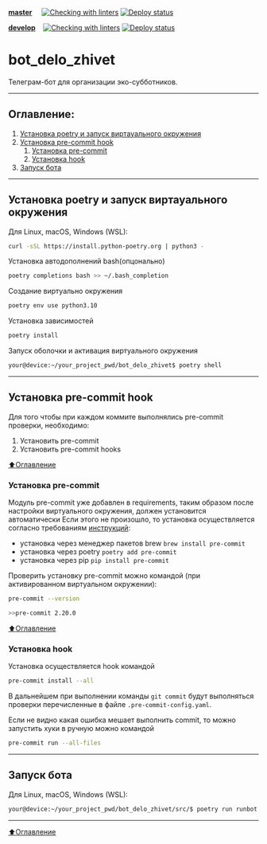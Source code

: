 [**master**](https://github.com/Studio-Yandex-Practicum/bot_delo_zhivet/tree/master)&nbsp;&nbsp;&nbsp;&nbsp; [![Checking with linters](https://github.com/Studio-Yandex-Practicum/bot_delo_zhivet/actions/workflows/lint.yml/badge.svg?branch=master)]( https://github.com/Studio-Yandex-Practicum/bot_delo_zhivet/actions/workflows/lint.yml) [![Deploy status](https://github.com/Studio-Yandex-Practicum/bot_delo_zhivet/actions/workflows/bot_delo_zhivet_workflow.yml/badge.svg?branch=master)]( https://github.com/Studio-Yandex-Practicum/bot_delo_zhivet/actions/workflows/bot_delo_zhivet_workflow.yml)

[**develop**](https://github.com/Studio-Yandex-Practicum/bot_delo_zhivet/tree/develop)&nbsp;&nbsp;&nbsp; [![Checking with linters](https://github.com/Studio-Yandex-Practicum/bot_delo_zhivet/actions/workflows/lint.yml/badge.svg?branch=develop)]( https://github.com/Studio-Yandex-Practicum/bot_delo_zhivet/actions/workflows/lint.yml) [![Deploy status](https://github.com/Studio-Yandex-Practicum/bot_delo_zhivet/actions/workflows/bot_delo_zhivet_workflow.yml/badge.svg?branch=develop)]( https://github.com/Studio-Yandex-Practicum/bot_delo_zhivet/actions/workflows/bot_delo_zhivet_workflow.yml)

# bot_delo_zhivet
Телеграм-бот для организации эко-субботников.

___
## Оглавление:
1. [Установка poetry и запуск виртауального окружения](#Установка-poetry-и-запуск-виртауального-окружения)
2. [Установка pre-commit hook](#Установка-pre-commit-hook)
    1. [Установка pre-commit](#Установка-pre-commit)
    2. [Установка hook](#Установка-hook)
3. [Запуск бота](#Запуск-бота)
___
## Установка poetry и запуск виртауального окружения
Для Linux, macOS, Windows (WSL):
```bash
curl -sSL https://install.python-poetry.org | python3 -
```
Установка автодополнений bash(опцонально)
```bash
poetry completions bash >> ~/.bash_completion
```
Создание виртуально окружения
```bash
poetry env use python3.10
```
Установка зависимостей
```bash
poetry install
```
Запуск оболочки и активация виртуального окружения
```bash
your@device:~/your_project_pwd/bot_delo_zhivet$ poetry shell
```
___
## Установка pre-commit hook
Для того чтобы при каждом коммите выполнялись pre-commit проверки, необходимо:
1. Установить pre-commit
2. Установить pre-commit hooks

[:arrow_up:Оглавление](#Оглавление)

### Установка pre-commit

Модуль pre-commit уже добавлен в requirements, таким образом после настройки виртуального окружения, должен установится автоматически
Если этого не произошло, то установка осуществляется согласно требованиям [инструкций](https://pre-commit.com/#install):
* установка через менеджер пакетов brew `brew install pre-commit`
* установка через poetry `poetry add pre-commit`
* установка через pip `pip install pre-commit`

Проверить установку pre-commit можно командой (при активированном виртуальном окружении):
```bash
pre-commit --version
```
```bash
>>pre-commit 2.20.0
```

[:arrow_up:Оглавление](#Оглавление)



### Установка hook

Установка осуществляется hook командой
```bash
pre-commit install --all
```

В дальнейшем при выполнении команды `git commit` будут выполняться проверки перечисленные в файле `.pre-commit-config.yaml`.

Если не видно какая ошибка мешает выполнить commit, то можно запустить хуки в ручную можно командой

```bash
pre-commit run --all-files
```

___
## Запуск бота
Для Linux, macOS, Windows (WSL):
```bash
your@device:~/your_project_pwd/bot_delo_zhivet/src/$ poetry run runbot
```
___
[:arrow_up:Оглавление](#Оглавление)


